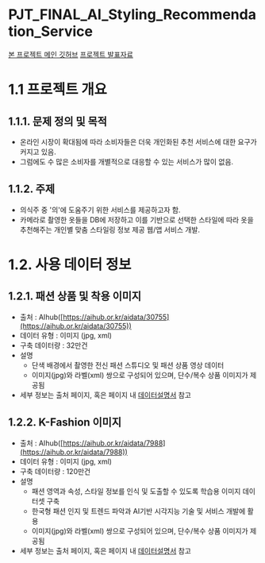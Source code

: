 # PJT_FINAL_AI_Styling_Recommendation_Service

[본 프로젝트 메인 깃허브](https://github.com/sara4kyj/finalPJT_ClosetCloud)
[프로젝트 발표자료](https://github.com/jibook/PJT_FINAL_AI_Styling_Recommendation_Service/blob/master/Cloud_Closet__AI_Styling_Recommendation_Service.pdf)


# 1.1 프로젝트 개요
## 1.1.1. 문제 정의 및 목적
- 온라인 시장이 확대됨에 따라 소비자들은 더욱 개인화된 추천 서비스에 대한 요구가 커지고 있음.
- 그럼에도 수 많은 소비자를 개별적으로 대응할 수 있는 서비스가 많이 없음.

## 1.1.2. 주제
- 의식주 중 '의'에 도움주기 위한 서비스를 제공하고자 함.
- 카메라로 촬영한 옷들을 DB에 저장하고 이를 기반으로 선택한 스타일에 따라 옷을 추천해주는 개인별 맞춤 스타일링 정보 제공 웹/앱 서비스 개발.

# 1.2. 사용 데이터 정보
## 1.2.1. 패션 상품 및 착용 이미지

- 출처 : AIhub([https://aihub.or.kr/aidata/30755](https://aihub.or.kr/aidata/30755))
- 데이터 유형 : 이미지 (jpg, xml)
- 구축 데이터량 : 32만건
- 설명
    - 단색 배경에서 촬영한 전신 패션 스튜디오 및 패션 상품 영상 데이터
    - 이미지(jpg)와 라벨(xml) 쌍으로 구성되어 있으며, 단수/복수 상품 이미지가 제공됨
- 세부 정보는 출처 페이지, 혹은 페이지 내 [데이터설명서](https://aihub.or.kr/sites/default/files/2021-06/12.%20%5B%ED%8C%A8%EC%85%98%EC%83%81%ED%92%88%20%EB%B0%8F%20%EC%B0%A9%EC%9A%A9%20%EC%98%81%EC%83%81%20%EA%B3%BC%EC%A0%9C%5D%20%ED%8C%A8%EC%85%98%EC%83%81%ED%92%88%20%EB%B0%8F%20%EC%B0%A9%EC%9A%A9%20%EC%98%81%EC%83%81.pdf) 참고

## 1.2.2.  K-Fashion 이미지

- 출처 : AIhub([https://aihub.or.kr/aidata/7988](https://aihub.or.kr/aidata/7988))
- 데이터 유형 : 이미지 (jpg, xml)
- 구축 데이터량 : 120만건
- 설명
    - 패션 영역과 속성, 스타일 정보를 인식 및 도출할 수 있도록 학습용 이미지 데이터셋 구축
    - 한국형 패션 인지 및 트렌드 파악과 AI기반 시각지능 기술 및 서비스 개발에 활용
    - 이미지(jpg)와 라벨(xml) 쌍으로 구성되어 있으며, 단수/복수 상품 이미지가 제공됨
- 세부 정보는 출처 페이지, 혹은 페이지 내 [데이터설명서](https://aihub.or.kr/sites/default/files/2021-06/19.%20%5B%EA%B8%B0%ED%83%80%20%EC%98%81%EC%97%AD%5D%20K-Fashion%20%EC%9D%B4%EB%AF%B8%EC%A7%80.pdf) 참고